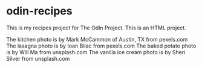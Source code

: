 # odin-recipes
This is my recipes project for The Odin Project. This is an HTML project. 

The kitchen photo is by Mark McCammon of Austin, TX from pexels.com
The lasagna photo is by Ioan Bilac from pexels.com
The baked potato photo is by Will Ma from unsplash.com
The vanilla ice cream photo is by Sheri Silver from unsplash.com